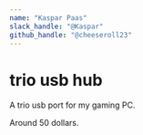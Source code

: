 ```yaml
---
name: "Kaspar Paas"
slack_handle: "@Kaspar"
github_handle: "@cheeseroll23"
---
```


# trio usb hub

<!-- Describe your board in 2-3 sentences. What are you making? What will it do? -->
A trio usb port for my gaming PC.
<!-- How much is it going to cost? -->
Around 50 dollars.
<!-- Tell us a little bit about your design process. What were some challenges? What helped? ***Totally optional*** -->
